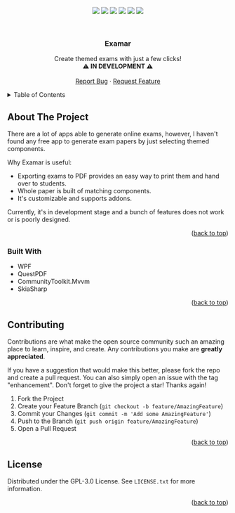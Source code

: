 <a name="readme-top"></a>

<p align="center">
    <a href="https://dotnet.microsoft.com/"><img src="https://img.shields.io/badge/-.NET%208-5C2D91?style=for-the-badge"/></a>
    <a href="https://github.com/sirdx/Examar/graphs/contributors"><img src="https://img.shields.io/github/contributors/sirdx/Examar.svg?style=for-the-badge"/></a>
    <a href="https://github.com/sirdx/Examar/network/members"><img src="https://img.shields.io/github/forks/sirdx/Examar.svg?style=for-the-badge"/></a>
    <a href="https://github.com/sirdx/Examar/stargazers"><img src="https://img.shields.io/github/stars/sirdx/Examar.svg?style=for-the-badge"/></a>
    <a href="https://github.com/sirdx/Examar/issues"><img src="https://img.shields.io/github/issues/sirdx/Examar.svg?style=for-the-badge"/></a>
    <a href="https://github.com/sirdx/Examar/blob/master/LICENSE.txt"><img src="https://img.shields.io/github/license/sirdx/Examar.svg?style=for-the-badge"/></a>
</p>
<br/>
<div align="center">
    <h3 align="center">Examar</h3>

  <p align="center">
        Create themed exams with just a few clicks!
        <br />
        <b>⚠️ IN DEVELOPMENT ⚠️</b>
        <br />
        <br />
        <a href="https://github.com/othneildrew/Best-README-Template/issues/new?labels=bug">Report Bug</a>
        ·
        <a href="https://github.com/othneildrew/Best-README-Template/issues/new?labels=enhancement">Request Feature</a>
    </p>
</div>

<!-- TABLE OF CONTENTS -->
<details>
  <summary>Table of Contents</summary>
  <ol>
    <li>
      <a href="#about-the-project">About The Project</a>
      <ul>
        <li><a href="#built-with">Built With</a></li>
      </ul>
    </li>
    <li><a href="#contributing">Contributing</a></li>
    <li><a href="#license">License</a></li>
  </ol>
</details>

## About The Project

There are a lot of apps able to generate online exams, however, I haven't found any free app
to generate exam papers by just selecting themed components.

Why Examar is useful:
* Exporting exams to PDF provides an easy way to print them and hand over to students.
* Whole paper is built of matching components.
* It's customizable and supports addons.

Currently, it's in development stage and a bunch of features does not work or is poorly designed.

<p align="right">(<a href="#readme-top">back to top</a>)</p>

### Built With

* WPF
* QuestPDF
* CommunityToolkit.Mvvm
* SkiaSharp

<p align="right">(<a href="#readme-top">back to top</a>)</p>

## Contributing

Contributions are what make the open source community such an amazing place to learn, inspire, and create. Any contributions you make are **greatly appreciated**.

If you have a suggestion that would make this better, please fork the repo and create a pull request. You can also simply open an issue with the tag "enhancement".
Don't forget to give the project a star! Thanks again!

1. Fork the Project
2. Create your Feature Branch (`git checkout -b feature/AmazingFeature`)
3. Commit your Changes (`git commit -m 'Add some AmazingFeature'`)
4. Push to the Branch (`git push origin feature/AmazingFeature`)
5. Open a Pull Request

<p align="right">(<a href="#readme-top">back to top</a>)</p>

## License

Distributed under the GPL-3.0 License. See `LICENSE.txt` for more information.

<p align="right">(<a href="#readme-top">back to top</a>)</p>
